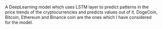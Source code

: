 A DeepLearning model which uses LSTM layer to predict patterns in the price trends of the cryptocurrencies and predicts values out of it.
DogeCoin, Bitcoin, Ethereum and Binance coin are the ones which I have considered for the model.
